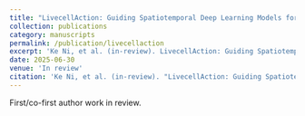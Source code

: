 ```yaml
---
title: "LivecellAction: Guiding Spatiotemporal Deep Learning Models for Precise Detection of Rare Single-Cell Actions"
collection: publications
category: manuscripts
permalink: /publication/livecellaction
excerpt: 'Ke Ni, et al. (in-review). LivecellAction: Guiding Spatiotemporal Deep Learning Models for Precise Detection of Rare Single-Cell Actions.'
date: 2025-06-30
venue: 'In review'
citation: 'Ke Ni, et al. (in-review). "LivecellAction: Guiding Spatiotemporal Deep Learning Models for Precise Detection of Rare Single-Cell Actions."'
---
```


First/co-first author work in review.
